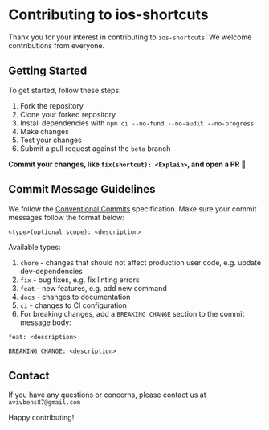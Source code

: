 # Contributing to ios-shortcuts

Thank you for your interest in contributing to `ios-shortcuts`! We welcome contributions from everyone.

## Getting Started

To get started, follow these steps:

1. Fork the repository
1. Clone your forked repository
1. Install dependencies with `npm ci --no-fund --no-audit --no-progress`
1. Make changes
1. Test your changes
1. Submit a pull request against the `beta` branch

**Commit your changes, like `fix(shortcut): <Explain>`, and open a PR 🎉**

## Commit Message Guidelines

We follow the [Conventional Commits](https://www.conventionalcommits.org/en/v1.0.0/) specification. Make sure your commit messages follow the format below:

```git
<type>(optional scope): <description>
```

Available types:

1. `chore` - changes that should not affect production user code, e.g. update dev-dependencies
1. `fix` - bug fixes, e.g. fix linting errors
1. `feat` - new features, e.g. add new command
1. `docs` - changes to documentation
1. `ci` - changes to CI configuration
1. For breaking changes, add a `BREAKING CHANGE` section to the commit message body:

```git
feat: <description>

BREAKING CHANGE: <description>
```

## Contact

If you have any questions or concerns, please contact us at `avivbens87@gmail.com`

Happy contributing!
